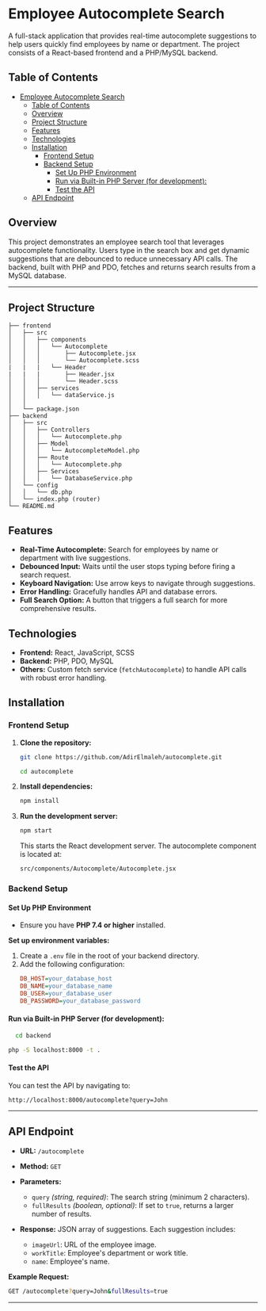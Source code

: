 # Employee Autocomplete Search

A full-stack application that provides real-time autocomplete suggestions to help users quickly find employees by name or department. The project consists of a React-based frontend and a PHP/MySQL backend.

## Table of Contents

- [Employee Autocomplete Search](#employee-autocomplete-search)
  - [Table of Contents](#table-of-contents)
  - [Overview](#overview)
  - [Project Structure](#project-structure)
  - [Features](#features)
  - [Technologies](#technologies)
  - [Installation](#installation)
    - [Frontend Setup](#frontend-setup)
    - [Backend Setup](#backend-setup)
      - [Set Up PHP Environment](#set-up-php-environment)
      - [Run via Built-in PHP Server (for development):](#run-via-built-in-php-server-for-development)
      - [Test the API](#test-the-api)
  - [API Endpoint](#api-endpoint)

## Overview

This project demonstrates an employee search tool that leverages autocomplete functionality. Users type in the search box and get dynamic suggestions that are debounced to reduce unnecessary API calls. The backend, built with PHP and PDO, fetches and returns search results from a MySQL database.

---

## Project Structure

```
├── frontend
│   ├── src
│   │   ├── components
│   │   │   └── Autocomplete
│   │   │       ├── Autocomplete.jsx
│   │   │       └── Autocomplete.scss
|   |   |   └── Header
|   |   |       ├── Header.jsx
│   │   │       └── Header.scss
│   │   ├── services
│   │   │   └── dataService.js
│   │   
│   └── package.json
├── backend
│   ├── src
│   │   ├── Controllers
│   │   │   └── Autocomplete.php
│   │   ├── Model
│   │   │   └── AutocompleteModel.php
│   │   ├── Route
│   │   │   └── Autocomplete.php
│   │   ├── Services
│   │   │   └── DatabaseService.php
│   └── config
│   │   └── db.php
│   └── index.php (router)
└── README.md
```

## Features

- **Real-Time Autocomplete:** Search for employees by name or department with live suggestions.
- **Debounced Input:** Waits until the user stops typing before firing a search request.
- **Keyboard Navigation:** Use arrow keys to navigate through suggestions.
- **Error Handling:** Gracefully handles API and database errors.
- **Full Search Option:** A button that triggers a full search for more comprehensive results.

## Technologies

- **Frontend:** React, JavaScript, SCSS
- **Backend:** PHP, PDO, MySQL
- **Others:** Custom fetch service (`fetchAutocomplete`) to handle API calls with robust error handling.

## Installation

### Frontend Setup


1. **Clone the repository:**
   ```bash
   git clone https://github.com/AdirElmaleh/autocomplete.git
   
   cd autocomplete

2. **Install dependencies:**
   ```bash
   npm install
   ```
3. **Run the development server:**
   ```bash
   npm start
   ```
   This starts the React development server. The autocomplete component is located at:
   ```
   src/components/Autocomplete/Autocomplete.jsx
   ```

### Backend Setup

#### Set Up PHP Environment

- Ensure you have **PHP 7.4 or higher** installed.

 **Set up environment variables:**
  1. Create a `.env` file in the root of your backend directory.
  2. Add the following configuration:
     ```ini
     DB_HOST=your_database_host
     DB_NAME=your_database_name
     DB_USER=your_database_user
     DB_PASSWORD=your_database_password
     ```



#### Run via Built-in PHP Server (for development):

 ```bash
   cd backend
  ```

```bash
php -S localhost:8000 -t .
```

#### Test the API
You can test the API by navigating to:

```
http://localhost:8000/autocomplete?query=John
```

---

## API Endpoint

- **URL:** `/autocomplete`

- **Method:** `GET`

- **Parameters:**

  - `query` *(string, required)*: The search string (minimum 2 characters).
  - `fullResults` *(boolean, optional)*: If set to `true`, returns a larger number of results.

- **Response:** JSON array of suggestions. Each suggestion includes:

  - `imageUrl`: URL of the employee image.
  - `workTitle`: Employee's department or work title.
  - `name`: Employee's name.

**Example Request:**

```bash
GET /autocomplete?query=John&fullResults=true
```

---
